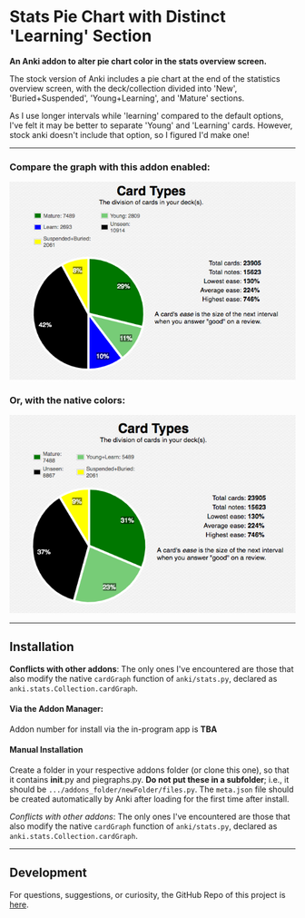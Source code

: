 # Stats Pie Chart with Distinct 'Learning' Section #
**An Anki addon to alter pie chart color in the stats overview screen.**


The stock version of Anki includes a pie chart at the end of the statistics overview screen, with the deck/collection divided into 'New', 'Buried+Suspended', 'Young+Learning', and 'Mature' sections.

As I use longer intervals while 'learning' compared to the default options, I've  felt it may be better to separate 'Young' and 'Learning' cards. However, stock anki doesn't include that option, so I figured I'd make one!

___
### Compare the graph with this addon enabled:

![picture alt](https://github.com/colinb647/pie_chart_addon/blob/working_branch/pic%20with%20addon.png)

### Or, with the native colors:

![picture alt](https://github.com/colinb647/pie_chart_addon/blob/working_branch/pic%20without%20addon.png)

___

## Installation
**Conflicts with other addons**: The only ones I've encountered are those that also modify the native `cardGraph` function of `anki/stats.py`, declared as `anki.stats.Collection.cardGraph`. 

#### Via the Addon Manager:
Addon number for install via the in-program app is **TBA**

#### Manual Installation 
Create a folder in your respective addons folder (or clone this one), so that it contains __init__.py and piegraphs.py. **Do not put these in a subfolder**; i.e., it should be `.../addons_folder/newFolder/files.py`. The `meta.json` file should be created automatically by Anki after loading for the first time after install.

_Conflicts with other addons_: The only ones I've encountered are those that also modify the native `cardGraph` function of `anki/stats.py`, declared as `anki.stats.Collection.cardGraph`. 
___
## Development
For questions, suggestions, or curiosity, the GitHub Repo of this project is [here](https://github.com/colinb647/pie_chart_addon).
